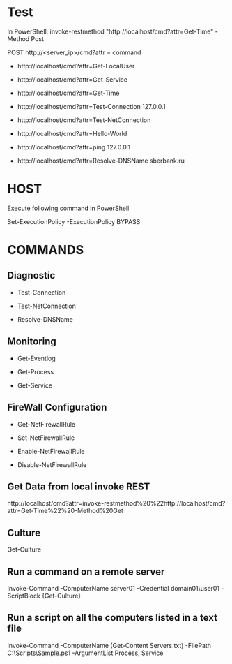 Test
=====
In PowerShell: invoke-restmethod "http://localhost/cmd?attr=Get-Time" -Method Post

POST http://<server_ip>/cmd?attr = command

* http://localhost/cmd?attr=Get-LocalUser

* http://localhost/cmd?attr=Get-Service

* http://localhost/cmd?attr=Get-Time

* http://localhost/cmd?attr=Test-Connection 127.0.0.1

* http://localhost/cmd?attr=Test-NetConnection

* http://localhost/cmd?attr=Hello-World

* http://localhost/cmd?attr=ping 127.0.0.1

* http://localhost/cmd?attr=Resolve-DNSName sberbank.ru
     
HOST
====
Execute following command in PowerShell

 Set-ExecutionPolicy -ExecutionPolicy BYPASS
 
 COMMANDS
 ========
 Diagnostic
 ----------
 
* Test-Connection
 
* Test-NetConnection
 
* Resolve-DNSName
 
 Monitoring
 ----------
 
* Get-Eventlog
 
* Get-Process
 
* Get-Service
 
 FireWall Configuration
 ----------------------
 
* Get-NetFirewallRule
 
* Set-NetFirewallRule
 
* Enable-NetFirewallRule
 
* Disable-NetFirewallRule

Get Data from local invoke REST
-------------------------------
http://localhost/cmd?attr=invoke-restmethod%20%22http://localhost/cmd?attr=Get-Time%22%20-Method%20Get

Culture
-------
Get-Culture

Run a command on a remote server
--------------------------------
Invoke-Command -ComputerName server01 -Credential domain01\user01 -ScriptBlock {Get-Culture}


Run a script on all the computers listed in a text file
-------------------------------------------------------
Invoke-Command -ComputerName (Get-Content Servers.txt) -FilePath C:\Scripts\Sample.ps1 -ArgumentList Process, Service